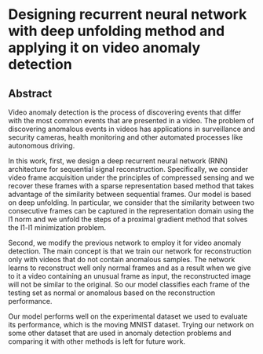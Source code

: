 # Designing recurrent neural network with deep unfolding method and applying it on video anomaly detection
## Abstract
Video anomaly detection is the process of discovering events that differ with the most common events that are presented in a video. The problem of discovering anomalous events in videos has applications in surveillance and security cameras, health monitoring and other automated processes like autonomous driving. 

In this work, first, we design a deep recurrent neural network (RNN) architecture for sequential signal reconstruction. Specifically, we consider video frame acquisition under the principles of compressed sensing and we recover these frames with a sparse representation based method that takes advantage of the similarity between sequential frames. Our model is based on deep unfolding. In particular, we consider that the similarity between two consecutive frames can be captured in the representation domain using the l1 norm and we unfold the steps of a proximal gradient method that solves the l1-l1 minimization problem.

Second, we modify the previous network to employ it for video anomaly detection. The main concept is that we train our network for reconstruction only with videos that do not contain anomalous samples. The network learns to reconstruct well only normal frames and as a result when we give to it a video containing an unusual frame as input, the reconstructed image will not be similar to the original. So our model classifies each frame of the testing set as normal or anomalous based on the reconstruction performance.

Our model performs well on the experimental dataset we used to evaluate its performance, which is the moving MNIST dataset. Trying our network on some other dataset that are used in anomaly detection problems and comparing it with other methods is left for future work.
